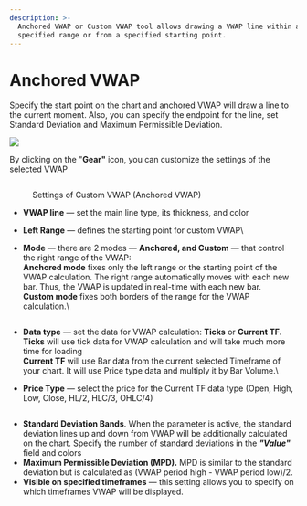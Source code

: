```yaml
---
description: >-
  Anchored VWAP or Custom VWAP tool allows drawing a VWAP line within a
  specified range or from a specified starting point.
---
```


# Anchored VWAP

Specify the start point on the chart and anchored VWAP will draw a line to the current moment. Also, you can specify the endpoint for the line, set Standard Deviation and Maximum Permissible Deviation.

![](../../.gitbook/assets/anchored-vwap.gif)

By clicking on the "**Gear"** icon, you can customize the settings of the selected VWAP

<figure><img src="../../.gitbook/assets/image (2) (3).png" alt=""><figcaption><p>Settings of Custom VWAP (Anchored VWAP)</p></figcaption></figure>

* **VWAP line** — set the main line type, its thickness, and color
* **Left Range** — defines the starting point for custom VWAP\

*   **Mode** — there are 2 modes — **Anchored, and Custom** — that control the right range of the VWAP:\
    &#x20;  **Anchored mode** fixes only the left range or the starting point of the VWAP calculation. The right range automatically moves with each new bar. Thus, the VWAP is updated in real-time with each new bar.\
    &#x20;  **Custom mode** fixes both borders of the range for the VWAP calculation.\


    <figure><img src="../../.gitbook/assets/image (3) (1).png" alt=""><figcaption></figcaption></figure>
* **Data type** — set the data for VWAP calculation: **Ticks** or **Current TF.**\
  &#x20;  **Ticks** will use tick data for VWAP calculation and will take much more time for loading\
  &#x20;  **Current TF** will use Bar data from the current selected Timeframe of your chart. It will use Price type data and multiply it by Bar Volume.\

* **Price Type** — select the price for the Current TF data type (Open, High, Low, Close, HL/2, HLC/3, OHLC/4)

<figure><img src="../../.gitbook/assets/image (1) (3).png" alt=""><figcaption></figcaption></figure>

* **Standard Deviation Bands**. When the parameter is active, the standard deviation lines up and down from VWAP will be additionally calculated on the chart. Specify the number of standard deviations in the _**"Value"**_ field and colors
* **Maximum Permissible Deviation (MPD).** MPD is similar to the standard deviation but is calculated as (VWAP period high - VWAP period low)/2.
* **Visible on specified timeframes** — this setting allows you to specify on which timeframes VWAP will be displayed.
